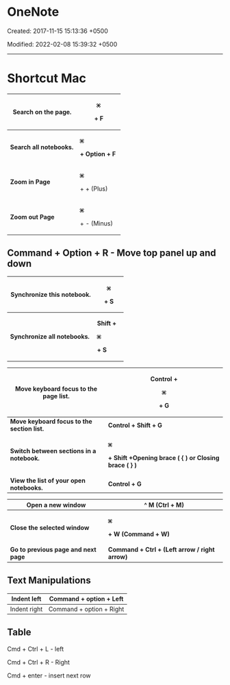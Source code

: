 # OneNote

Created: 2017-11-15 15:13:36 +0500

Modified: 2022-02-08 15:39:32 +0500

---

# Shortcut Mac

<table>
<colgroup>
<col style="width: 61%" />
<col style="width: 38%" />
</colgroup>
<thead>
<tr class="header">
<th><strong>Search on the page.</strong></th>
<th><p><img src="../../media/DevOps-IDEs-OneNote-image1.png" alt="COMMAND" </p>
<p><strong>+ F</strong></p></th>
</tr>
</thead>
<tbody>
<tr class="odd">
<td><strong>Search all notebooks.</strong></td>
<td><p><img src="../../media/DevOps-IDEs-OneNote-image1.png" alt="COMMAND" </p>
<p><strong>+ Option + F</strong></p></td>
</tr>
<tr class="even">
<td><strong>Zoom in Page</strong></td>
<td><p><img src="../../media/DevOps-IDEs-OneNote-image1.png" alt="COMMAND" </p>
<p>+ + (Plus)</p></td>
</tr>
<tr class="odd">
<td><strong>Zoom out Page</strong></td>
<td><p><img src="../../media/DevOps-IDEs-OneNote-image1.png" alt="COMMAND" </p>
<p>+ - (Minus)</p></td>
</tr>
</tbody>
</table>

## Command + Option + R - Move top panel up and down

<table>
<colgroup>
<col style="width: 74%" />
<col style="width: 25%" />
</colgroup>
<thead>
<tr class="header">
<th><strong>Synchronize this notebook.</strong></th>
<th><p><img src="../../media/DevOps-IDEs-OneNote-image1.png" alt="COMMAND" </p>
<p><strong>+ S</strong></p></th>
</tr>
</thead>
<tbody>
<tr class="odd">
<td><strong>Synchronize all notebooks.</strong></td>
<td><p><strong>Shift +</strong></p>
<p><img src="../../media/DevOps-IDEs-OneNote-image1.png" alt="COMMAND" </p>
<p><strong>+ S</strong></p></td>
</tr>
</tbody>
</table>

<table>
<colgroup>
<col style="width: 45%" />
<col style="width: 54%" />
</colgroup>
<thead>
<tr class="header">
<th><strong>Move keyboard focus to the page list.</strong></th>
<th><p><strong>Control +</strong></p>
<p><img src="../../media/DevOps-IDEs-OneNote-image1.png" alt="COMMAND" </p>
<p><strong>+ G</strong></p></th>
</tr>
</thead>
<tbody>
<tr class="odd">
<td><strong>Move keyboard focus to the section list.</strong></td>
<td><strong>Control + Shift + G</strong></td>
</tr>
<tr class="even">
<td><strong>Switch between sections in a notebook.</strong></td>
<td><p><img src="../../media/DevOps-IDEs-OneNote-image1.png" alt="COMMAND" </p>
<p><strong>+ Shift +Opening brace ( { ) or Closing brace ( } )</strong></p></td>
</tr>
<tr class="odd">
<td><strong>View the list of your open notebooks.</strong></td>
<td><strong>Control + G</strong></td>
</tr>
</tbody>
</table>



<table>
<colgroup>
<col style="width: 45%" />
<col style="width: 54%" />
</colgroup>
<thead>
<tr class="header">
<th><strong>Open a new window</strong></th>
<th><strong>^ M (Ctrl + M)</strong></th>
</tr>
</thead>
<tbody>
<tr class="odd">
<td><strong>Close the selected window</strong></td>
<td><p><img src="../../media/DevOps-IDEs-OneNote-image1.png" alt="COMMAND" </p>
<p><strong>+ W (Command + W)</strong></p></td>
</tr>
<tr class="even">
<td><strong>Go to previous page and next page</strong></td>
<td><strong>Command + Ctrl + (Left arrow / right arrow)</strong></td>
</tr>
</tbody>
</table>

## Text Manipulations

| Indent left  | Command + option + Left  |
|--------------|--------------------------|
| Indent right | Command + option + Right |

## Table

Cmd + Ctrl + L - left

Cmd + Ctrl + R - Right

Cmd + enter - insert next row
